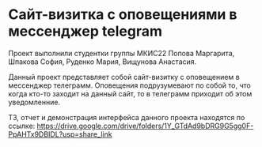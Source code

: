 # Сайт-визитка с оповещениями в мессенджер telegram

Проект выполнили студентки группы МКИС22 Попова Маргарита, Шпакова София, Руденко Мария, Вищунова Анастасия. 

Данный проект представляет собой сайт-визитку с оповещением в мессенджер телеграмм. Оповещения подрузумевают по собой то, что когда кто-то заходит на данный сайт, то в телеграмм приходит об этом уведомленние. 

ТЗ, отчет и демонстрация интерфейса данного проекта находятся по ссылке: https://drive.google.com/drive/folders/1Y_GTdAd9bDRG9G5gg0F-PpAHTx9DBIDL?usp=share_link

